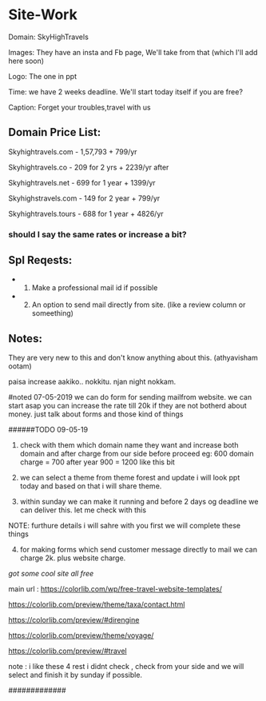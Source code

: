 # Site-Work

Domain: SkyHighTravels

Images: They have an insta and Fb page, We'll take from that (which I'll add here soon)

Logo: The one in ppt

Time: we have 2 weeks deadline. We'll start today itself if you are free?

Caption: Forget your troubles,travel with us

## Domain Price List:

Skyhightravels.com - 
1,57,793 + 799/yr

Skyhightravels.co - 
209 for 2 yrs + 2239/yr after

Skyhightravels.net -
699 for 1 year + 1399/yr

Skyhighstravels.com -
149 for 2 year + 799/yr

Skyhightravels.tours -
688 for 1 year + 4826/yr
### should I say the same rates or increase a bit?

## Spl Reqests:

- 1. Make a professional mail id if possible
- 2. An option to send mail directly from site. (like a review column or someething)

## Notes:

They are very new to this and don't know anything about this.
(athyavisham ootam)

paisa increase aakiko.. nokkitu. njan night nokkam.


#noted 07-05-2019
we can do form for sending mailfrom website. we can start asap
you can increase the rate till 20k if they are not botherd about money. just talk about forms and those kind of things

######TODO 09-05-19

1) check with them which domain name they want and increase both domain and after charge from our side before proceed
   eg: 600 domain charge = 700 after year 900 = 1200 like this bit
 
2) we can select a theme from theme forest and update i will look ppt today and based on that i will share theme.

3) within sunday we can make it running and before 2 days og deadline we can deliver this. let me check with this

 NOTE: furthure details i will sahre with you first we will complete these things

4) for making forms which send customer message directly to mail we can charge 2k. plus website charge.

*got some cool site all free*

main url : https://colorlib.com/wp/free-travel-website-templates/


https://colorlib.com/preview/theme/taxa/contact.html

https://colorlib.com/preview/#direngine

https://colorlib.com/preview/theme/voyage/

https://colorlib.com/preview/#travel

note : i like these 4 rest i didnt check , check from your side and we will select and finish it by sunday if possible.


#############
